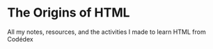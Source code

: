 # The Origins of HTML
 All my notes, resources, and the activities I made to learn HTML from Codédex

